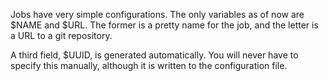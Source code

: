 Jobs have very simple configurations. The only variables
as of now are $NAME and $URL. The former is a pretty name for the job,
and the letter is a URL to a git repository.

A third field, $UUID, is generated automatically. You will never have
to specify this manually, although it is written to the configuration file.
